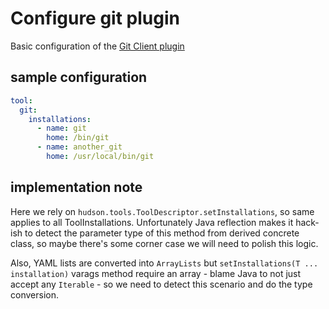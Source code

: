 # Configure git plugin

Basic configuration of the [Git Client plugin](https://plugins.jenkins.io/git-client)

## sample configuration

```yaml
tool:
  git:
    installations:
      - name: git
        home: /bin/git
      - name: another_git
        home: /usr/local/bin/git
```

## implementation note

Here we rely on `hudson.tools.ToolDescriptor.setInstallations`, so same applies to all ToolInstallations.
Unfortunately Java reflection makes it hack-ish to detect the parameter type of this method from derived concrete
class, so maybe there's some corner case we will need to polish this logic.

Also, YAML lists are converted into `ArrayLists` but `setInstallations(T ... installation)` varags method require
an array - blame Java to not just accept any `Iterable` - so we need to detect this scenario and do the type
conversion.
